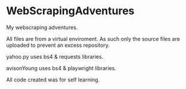 # WebScrapingAdventures
My webscraping adventures.

All files are from a virtual enviroment. As such only the source files are uploaded to prevent an excess repository.

yahoo.py uses bs4 & requests libraries.

avisonYoung uses bs4 & playwright libraries.

All code created was for self learning.
